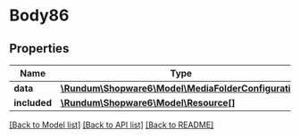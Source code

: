 # Body86

## Properties
Name | Type | Description | Notes
------------ | ------------- | ------------- | -------------
**data** | [**\Rundum\Shopware6\Model\MediaFolderConfiguration**](MediaFolderConfiguration.md) |  | [optional] 
**included** | [**\Rundum\Shopware6\Model\Resource[]**](Resource.md) |  | [optional] 

[[Back to Model list]](../../README.md#documentation-for-models) [[Back to API list]](../../README.md#documentation-for-api-endpoints) [[Back to README]](../../README.md)

